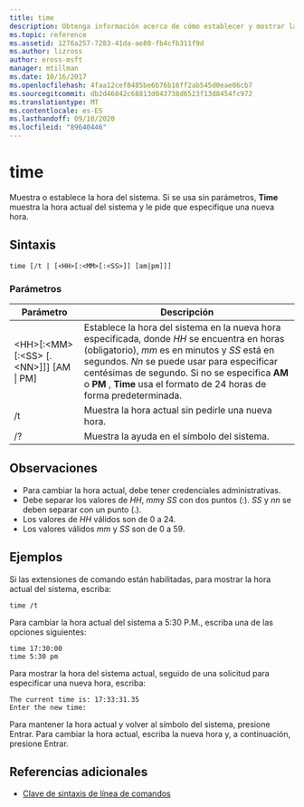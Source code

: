 ```yaml
---
title: time
description: Obtenga información acerca de cómo establecer y mostrar la hora del sistema.
ms.topic: reference
ms.assetid: 1276a257-7283-41da-ae80-fb4cfb311f9d
ms.author: lizross
author: eross-msft
manager: mtillman
ms.date: 10/16/2017
ms.openlocfilehash: 4faa12cef8485be6b76b16ff2ab545d0eae06cb7
ms.sourcegitcommit: db2d46842c68813d043738d6523f13d8454fc972
ms.translationtype: MT
ms.contentlocale: es-ES
ms.lasthandoff: 09/10/2020
ms.locfileid: "89640446"
---
```

# <a name="time"></a>time



Muestra o establece la hora del sistema. Si se usa sin parámetros, **Time** muestra la hora actual del sistema y le pide que especifique una nueva hora.



## <a name="syntax"></a>Sintaxis

```
time [/t | [<HH>[:<MM>[:<SS>]] [am|pm]]]
```

### <a name="parameters"></a>Parámetros

|Parámetro|Descripción|
|---------|-----------|
|\<HH>[:\<MM> [:\<SS> [.\<NN>]]] [AM \| PM]|Establece la hora del sistema en la nueva hora especificada, donde *HH* se encuentra en horas (obligatorio), *mm* es en minutos y *SS* está en segundos. *Nn* se puede usar para especificar centésimas de segundo. Si no se especifica **AM** o **PM** , **Time** usa el formato de 24 horas de forma predeterminada.|
|/t|Muestra la hora actual sin pedirle una nueva hora.|
|/?|Muestra la ayuda en el símbolo del sistema.|

## <a name="remarks"></a>Observaciones

-   Para cambiar la hora actual, debe tener credenciales administrativas.
-   Debe separar los valores de *HH*, *mm*y *SS* con dos puntos (:). *SS* y *nn* se deben separar con un punto (.).
-   Los valores de *HH* válidos son de 0 a 24.
-   Los valores válidos *mm* y *SS* son de 0 a 59.

## <a name="examples"></a><a name="BKMK_examples"></a>Ejemplos

Si las extensiones de comando están habilitadas, para mostrar la hora actual del sistema, escriba:
```
time /t
```
Para cambiar la hora actual del sistema a 5:30 P.M., escriba una de las opciones siguientes:
```
time 17:30:00
time 5:30 pm
```
Para mostrar la hora del sistema actual, seguido de una solicitud para especificar una nueva hora, escriba:
```
The current time is: 17:33:31.35
Enter the new time:
```
Para mantener la hora actual y volver al símbolo del sistema, presione Entrar. Para cambiar la hora actual, escriba la nueva hora y, a continuación, presione Entrar.

## <a name="additional-references"></a>Referencias adicionales

- [Clave de sintaxis de línea de comandos](command-line-syntax-key.md)